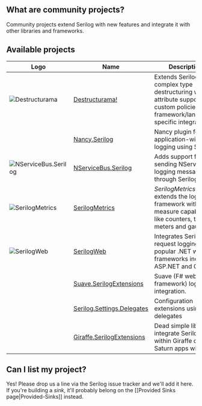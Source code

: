 ## What are community projects?

Community projects extend Serilog with new features and integrate it with other libraries and frameworks.
 
## Available projects

| Logo | Name | Description  |   
|---|---|---|
| ![Destructurama](http://destructurama.github.io/pages/images/destructurama.png) | [Destructurama!](https://github.com/destructurama) | Extends Serilog's complex type destructuring with attribute support, custom policies, and framework/language-specific integrations. |
| | [Nancy.Serilog](https://github.com/Zaid-Ajaj/Nancy.Serilog) | Nancy plugin for application-wide logging using Serilog. |
| ![NServiceBus.Serilog](https://camo.githubusercontent.com/ee07914d618436f3b226f09bf5f9f1c2077b5887/68747470733a2f2f7261772e6769746875622e636f6d2f53696d6f6e43726f70702f4e536572766963654275732e536572696c6f672f6d61737465722f49636f6e732f7061636b6167655f69636f6e2e706e67) | [NServiceBus.Serilog](https://github.com/SimonCropp/NServiceBus.Serilog) | Adds support for sending NServiceBus logging messages through Serilog.  |
| ![SerilogMetrics](https://raw.githubusercontent.com/serilog-metrics/serilog-metrics/master/assets/serilog-metrics-128.png) | [SerilogMetrics](https://github.com/serilog-metrics/serilog-metrics)  | _SerilogMetrics_ extends the logging framework with measure capabilities like counters, timers, meters and gauges. | 
| ![SerilogWeb](http://serilog-web.github.io/pages/images/serilog-web.png) | [SerilogWeb](https://github.com/serilog-web) | Integrates Serilog request logging into popular .NET web app frameworks including ASP.NET and OWIN. |
| | [Suave.SerilogExtensions](https://github.com/Zaid-Ajaj/Suave.SerilogExtensions) | Suave (F# web framework) logging integration. |
| | [Serilog.Settings.Delegates](https://github.com/MV10/serilog-settings-delegates) | Configuration extensions using delegates |
| | [Giraffe.SerilogExtensions](https://github.com/Zaid-Ajaj/Giraffe.SerilogExtensions) | Dead simple library to integrate Serilog within Giraffe or Saturn apps with F# |

## Can I list my project?

Yes! Please drop us a line via the Serilog issue tracker and we'll add it here. If you're building a _sink_, it'll probably belong on the [[Provided Sinks page|Provided-Sinks]] instead.
  